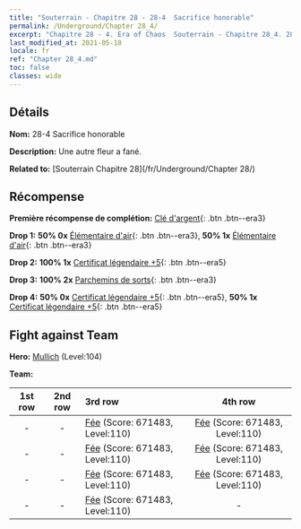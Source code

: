 ```yaml
---
title: "Souterrain - Chapitre 28 - 28-4  Sacrifice honorable"
permalink: /Underground/Chapter 28_4/
excerpt: "Chapitre 28 - 4. Era of Chaos  Souterrain - Chapitre 28_4. 28-4  Sacrifice honorable"
last_modified_at: 2021-05-18
locale: fr
ref: "Chapter 28_4.md"
toc: false
classes: wide
---
```


## Détails

 **Nom:** 28-4  Sacrifice honorable

 **Description:**       Une autre fleur a fané.

 **Related to:** [Souterrain Chapitre 28](/fr/Underground/Chapter 28/)

## Récompense

 **Première récompense de complétion:** [Clé d'argent](/ItemsFR/con_693/){: .btn .btn--era3}

 **Drop 1:** **50% 0x** [Élémentaire d'air](/ItemsFR/her_448/){: .btn .btn--era3}, **50% 1x** [Élémentaire d'air](/ItemsFR/her_448/){: .btn .btn--era3}

 **Drop 2:** **100% 1x** [Certificat légendaire +5](/ItemsFR/mat_102/){: .btn .btn--era5}

 **Drop 3:** **100% 2x** [Parchemins de sorts](/ItemsFR/con_694/){: .btn .btn--era3}

 **Drop 4:** **50% 0x** [Certificat légendaire +5](/ItemsFR/mat_102/){: .btn .btn--era5}, **50% 1x** [Certificat légendaire +5](/ItemsFR/mat_102/){: .btn .btn--era5}


## Fight against Team
 **Hero:** [Mullich](/fr/heroes/Mullich/) (Level:104)

 **Team:**


  | 1st row | 2nd row | 3rd row | 4th row |
  |:----:|:----:|:----|:----:|
  | - | - | [Fée](/fr/units/Sprite/) (Score: 671483, Level:110)  | [Fée](/fr/units/Sprite/) (Score: 671483, Level:110)  |
  | - | - | [Fée](/fr/units/Sprite/) (Score: 671483, Level:110)  | [Fée](/fr/units/Sprite/) (Score: 671483, Level:110)  |
  | - | - | [Fée](/fr/units/Sprite/) (Score: 671483, Level:110)  | [Fée](/fr/units/Sprite/) (Score: 671483, Level:110)  |
  | - | - | [Fée](/fr/units/Sprite/) (Score: 671483, Level:110)  | - |


